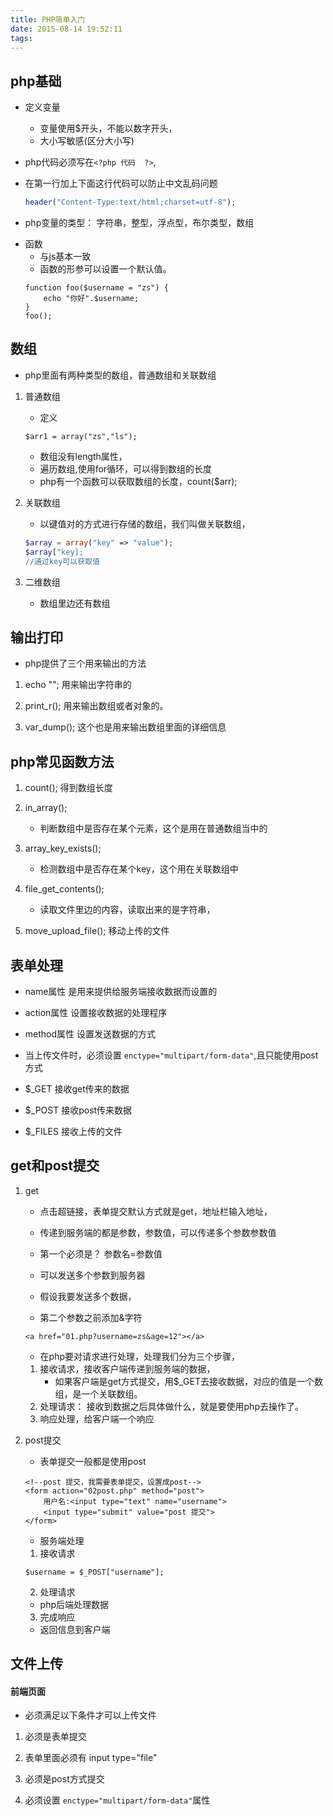 ```yaml
---
title: PHP简单入门
date: 2015-08-14 19:52:11
tags:
---
```

 

##	php基础

-	定义变量

	-	变量使用$开头，不能以数字开头，
	-	大小写敏感(区分大小写)

-	php代码必须写在`<?php 代码  ?>`,

-	在第一行加上下面这行代码可以防止中文乱码问题

	```php
	header("Content-Type:text/html;charset=utf-8");
	```
-	php变量的类型：	字符串，整型，浮点型，布尔类型，数组

<!--more-->

-	函数	
	-	与js基本一致
	-	函数的形参可以设置一个默认值。
	```
	function foo($username = "zs") {
		echo "你好".$username;
	}
	foo();
	```

<!-- more -->

##	数组

-	php里面有两种类型的数组，普通数组和关联数组

1.	普通数组

	-	定义
	```
	$arr1 = array("zs","ls");
	```
	-	数组没有length属性，
	-	遍历数组,使用for循环，可以得到数组的长度
	-	php有一个函数可以获取数组的长度，count($arr);

2.	关联数组
	
	-	以键值对的方式进行存储的数组，我们叫做关联数组，
	```php
	$array = array("key" => "value");
	$array["key];
	//通过key可以获取值
	```
3.	二维数组

	-	数组里边还有数组

## 输出打印	
-	php提供了三个用来输出的方法

1.	echo ""; 	用来输出字符串的

2.	print_r();	用来输出数组或者对象的。

3.	var_dump();	这个也是用来输出数组里面的详细信息

##	php常见函数方法

1.	count();	得到数组长度

2.	in_array();	
	-	判断数组中是否存在某个元素，这个是用在普通数组当中的

3.	array_key_exists();	
	-	检测数组中是否存在某个key，这个用在关联数组中

4.	file_get_contents();	
	-	读取文件里边的内容，读取出来的是字符串，

5.	move_upload_file();	移动上传的文件


##	表单处理

-	name属性 是用来提供给服务端接收数据而设置的

-	action属性 设置接收数据的处理程序

-	method属性	设置发送数据的方式

-	当上传文件时，必须设置 `enctype="multipart/form-data"`,且只能使用post方式

-	$_GET	接收get传来的数据

-	$_POST	接收post传来数据

-	$_FILES	接收上传的文件

##	get和post提交

1.	get

	-	点击超链接，表单提交默认方式就是get，地址栏输入地址，

	-	传递到服务端的都是参数，参数值，可以传递多个参数参数值
	-	第一个必须是？ 参数名=参数值
	-	可以发送多个参数到服务器
	-	假设我要发送多个数据，
	-	第二个参数之前添加&字符
	```
	<a href="01.php?username=zs&age=12"></a>
	```
	-	在php要对请求进行处理，处理我们分为三个步骤，

	1.	接收请求，接收客户端传递到服务端的数据，
		-	如果客户端是get方式提交，用$_GET去接收数据，对应的值是一个数组，是一个关联数组。
	2.	处理请求：	接收到数据之后具体做什么，就是要使用php去操作了。
	3.	响应处理，给客户端一个响应

2.	post提交

	-	表单提交一般都是使用post
	```
	<!--post 提交，我需要表单提交，设置成post-->
    <form action="02post.php" method="post">
        用户名:<input type="text" name="username">
        <input type="submit" value="post 提交">
    </form>
	```
	- 服务端处理
	1.	接收请求
	```
	$username = $_POST["username"];
	```
	2.	处理请求
	-	php后端处理数据
	3.	完成响应
	-	返回信息到客户端

##	文件上传

####	前端页面

-	必须满足以下条件才可以上传文件

1.	必须是表单提交

2.	表单里面必须有 input type="file"

3.	必须是post方式提交

4.	必须设置 `enctype="multipart/form-data"`属性


